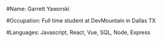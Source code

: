 #Name:
Garrett Yaworski

#Occupation:
Full time student at DevMountain in Dallas TX

#Languages:
Javascript, React, Vue, SQL, Node, Express

